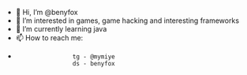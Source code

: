 - 👋 Hi, I’m @benyfox
- 👀 I’m interested in games, game hacking and interesting frameworks
- 🌱 I’m currently learning java
- 📫 How to reach me: 
-                     tg - @mymiye
                      ds - benyfox

<!---
benyfox/benyfox is a ✨ special ✨ repository because its `README.md` (this file) appears on your GitHub profile.
You can click the Preview link to take a look at your changes.
--->
